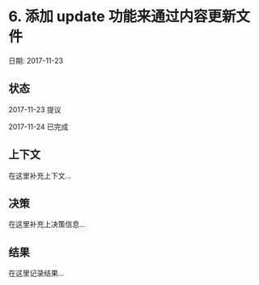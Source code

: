 # 6. 添加 update 功能来通过内容更新文件

日期: 2017-11-23

## 状态

2017-11-23 提议

2017-11-24 已完成

## 上下文

在这里补充上下文...

## 决策

在这里补充上决策信息...

## 结果

在这里记录结果...
